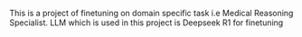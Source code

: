 This is a project of finetuning on domain specific task i.e Medical Reasoning Specialist. LLM which is used in this project is Deepseek R1 for finetuning
